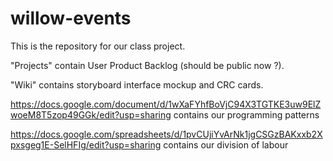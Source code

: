 # willow-events
This is the repository for our class project.

"Projects" contain User Product Backlog (should be public now ?).

"Wiki" contains storyboard interface mockup and CRC cards.

https://docs.google.com/document/d/1wXaFYhfBoVjC94X3TGTKE3uw9ElZwoeM8T5zop49GGk/edit?usp=sharing contains our programming patterns

https://docs.google.com/spreadsheets/d/1pvCUjiYvArNk1jgCSGzBAKxxb2Xpxsgeg1E-SelHFIg/edit?usp=sharing contains our division of labour
